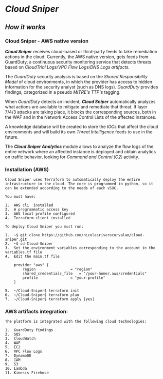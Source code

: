 # *Cloud Sniper*
## *How it works*

### Cloud Sniper - AWS native version

***Cloud Sniper*** receives cloud-based or third-party feeds to take remediation actions in the cloud. Currently, the AWS native version, gets feeds from GuardDuty, a continuous security monitoring service that detects threats based on *CloudTrial Logs/VPC Flow Logs/DNS Logs artifacts*.

The *GuardDuty* security analysis is based on the *Shared Responsibility Model* of cloud environments, in which the provider has access to hidden information for the security analyst (such as DNS logs). *GuardDuty* provides findings, categorized in a pseudo *MITRE's TTP's* tagging.

When *GuardDuty* detects an incident, ***Cloud Sniper*** automatically analyzes what actions are available to mitigate and remediate that threat. If layer 7/4/3 attacks are taking place, it blocks the corresponding sources, both in the WAF and in the Network Access Control Lists of the affected instances.

A knowledge database will be created to store the *IOCs* that affect the cloud environments and will build its own *Threat Intelligence* feeds to use in the future.

The ***Cloud Sniper Analytics*** module allows to analyze the flow logs of the entire network where an affected instance is deployed and obtain analytics on traffic behavior, looking for *Command and Control (C2)* activity.

### Installation (AWS)

    Cloud Sniper uses Terraform to automatically deploy the entire infrastructure in the cloud. The core is programmed in python, so it can be extended according to the needs of each vSOC.
    
    You must have:

    1.  AWS cli  installed
    2.  A programmatic access key
    3.  AWS local profile configured
    4.  Terraform client installed

    To deploy Cloud Sniper you must run:

    1.  ~$ git clone https://github.com/nicolasriverocorvalan/cloud-sniper.git
    2.  ~$ cd Cloud-Sniper
    3.  Set the environment variables corresponding to the account in the variables.tf file
    4.  Edit the main.tf file

        provider "aws" {
            region                = "region"
            shared_credentials_file   = "/your-home/.aws/credentials"
            profile               = "your-profile"
        }

    5.  ~/Cloud-Sniper$ terraform init
    6.  ~/Cloud-Sniper$ terraform plan
    7.  ~/Cloud-Sniper$ terraform apply [yes]


### AWS artifacts integration:

    The platform is integrated with the following cloud technologies:

    1.  GuardDuty findings
    2.  SQS
    3.  CloudWatch
    4.  WAF
    5.  EC2 
    6.  VPC Flow Logs
    7.  DynamoDB
    8.  IAM
    9.  S3
    10. Lambda
    11. Kinesis Firehose
